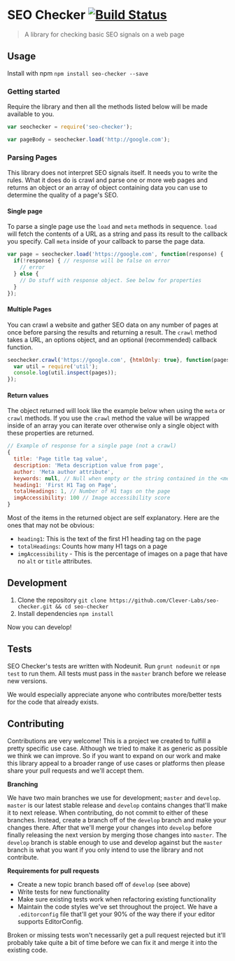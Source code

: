 # SEO Checker [![Build Status](https://travis-ci.org/Clever-Labs/seo-checker.svg?branch=master)](https://travis-ci.org/Clever-Labs/seo-checker)

> A library for checking basic SEO signals on a web page

## Usage

Install with npm `npm install seo-checker --save`

### Getting started

Require the library and then all the methods listed below will be made available to you.

```js
var seochecker = require('seo-checker');

var pageBody = seochecker.load('http://google.com');
```

### Parsing Pages

This library does not interpret SEO signals itself. It needs you to write the rules. What it does do is crawl and parse one or more web pages and returns an object or an array of object containing data you can use to determine the quality of a page's SEO.

#### Single page

To parse a single page use the `load` and `meta` methods in sequence. `load` will fetch the contents of a URL as a string and pass its result to the callback you specify. Call `meta` inside of your callback to parse the page data.

```js
var page = seochecker.load('https://google.com', function(response) {
  if(!response) { // response will be false on error
    // error
  } else {
    // Do stuff with response object. See below for properties
  }
});
```

#### Multiple Pages

You can crawl a website and gather SEO data on any number of pages at once before parsing the results and returning a result. The `crawl` method takes a URL, an options object, and an optional (recommended) callback function.

<!-- TODO: Document options -->

```js
seochecker.crawl('https://google.com', {htmlOnly: true}, function(pages) {
  var util = require('util');
  console.log(util.inspect(pages));
});
```

#### Return values

The object returned will look like the example below when using the `meta` or `crawl` methods. If you use the `crawl` method the value will be wrapped inside of an array you can iterate over otherwise only a single object with these properties are returned.

```js
// Example of response for a single page (not a crawl)
{ 
  title: 'Page title tag value',
  description: 'Meta description value from page',
  author: 'Meta author attribute',
  keywords: null, // Null when empty or the string contained in the <meta name="keywords" /> tag
  heading1: 'First H1 Tag on Page',
  totalHeadings: 1, // Number of H1 tags on the page
  imgAccessibility: 100 // Image accessibility score
}
```

Most of the items in the returned object are self explanatory. Here are the ones that may not be obvious:

* `heading1`: This is the text of the first H1 heading tag on the page
* `totalHeadings`: Counts how many H1 tags on a page
* `imgAccessibility` - This is the percentage of images on a page that have no `alt` or `title` attributes.

## Development

1. Clone the repository `git clone https://github.com/Clever-Labs/seo-checker.git && cd seo-checker`
2. Install dependencies `npm install`

Now you can develop!

## Tests

SEO Checker's tests are written with Nodeunit. Run `grunt nodeunit` or `npm test` to run them. All tests must pass in the `master` branch before we release new versions.

We would especially appreciate anyone who contributes more/better tests for the code that already exists.

## Contributing

Contributions are very welcome! This is a project we created to fulfill a pretty specific use case. Although we tried to make it as generic as possible we think we can improve. So if you want to expand on our work and make this library appeal to a broader range of use cases or platforms then please share your pull requests and we'll accept them.

__Branching__

We have two main branches we use for development; `master` and `develop`. `master` is our latest stable release and `develop` contains changes that'll make it to next release. When contributing, do not commit to either of these branches. Instead, create a branch off of the `develop` branch and make your changes there. After that we'll merge your changes into `develop` before finally releasing the next version by merging those changes into `master`. The `develop` branch is stable enough to use and develop against but the `master` branch is what you want if you only intend to use the library and not contribute.

__Requirements for pull requests__

* Create a new topic branch based off of `develop` (see above)
* Write tests for new functionality
* Make sure existing tests work when refactoring existing functionality
* Maintain the code styles we've set throughout the project. We have a `.editorconfig` file that'll get your 90% of the way there if your editor supports EditorConfig.

Broken or missing tests won't necessarily get a pull request rejected but it'll probably take quite a bit of time before we can fix it and merge it into the existing code.
